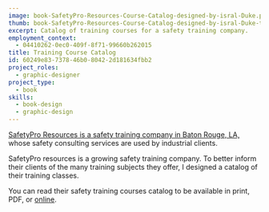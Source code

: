 ```yaml
---
image: book-SafetyPro-Resources-Course-Catalog-designed-by-isral-Duke.png
thumb: book-SafetyPro-Resources-Course-Catalog-designed-by-isral-Duke-t.png
excerpt: Catalog of training courses for a safety training company.
employment_context:
  - 04410262-0ec0-409f-8f71-99660b262015
title: Training Course Catalog
id: 60249e83-7378-46b0-8042-2d181634fbb2
project_roles:
  - graphic-designer
project_type:
  - book
skills:
  - book-design
  - graphic-design
---
```

<p><a href="http://www.safetyproresources.com/training" title="SafetyPro Resources" target="_blank">SafetyPro Resources is a safety training company in Baton Rouge, LA,</a> whose safety consulting services are used by industrial clients.
</p>
<p>SafetyPro resources is a growing safety training company. To better inform their clients of the many training subjects they offer, I designed a catalog of their training classes.
</p>
<p>You can read their safety training courses catalog to be available in print, PDF, or <a href="http://issuu.com/dukebranding/docs/course_catalog_2015__pdf_cta/1" target="_blank">online</a>.
</p>